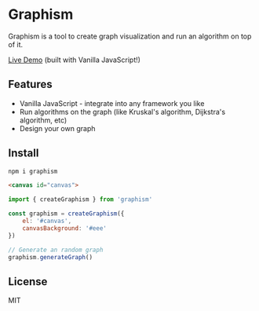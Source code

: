 # Graphism
Graphism is a tool to create graph visualization and run an algorithm on top of it.

[Live Demo](https://zuramai.github.io/graphism) (built with Vanilla JavaScript!)

## Features

- Vanilla JavaScript - integrate into any framework you like
- Run algorithms on the graph (like Kruskal's algorithm, Dijkstra's algorithm, etc)
- Design your own graph

## Install

```bash
npm i graphism
```

```html
<canvas id="canvas">
```

```js
import { createGraphism } from 'graphism'

const graphism = createGraphism({
    el: '#canvas',
    canvasBackground: '#eee'
})

// Generate an random graph
graphism.generateGraph()

```

## License
MIT

